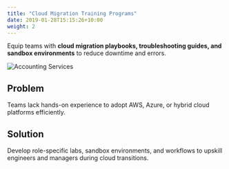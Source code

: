 ```yaml
---
title: "Cloud Migration Training Programs"
date: 2019-01-28T15:15:26+10:00
weight: 2
---
```


Equip teams with **cloud migration playbooks, troubleshooting guides, and sandbox environments** to reduce downtime and errors.

![Accounting Services](/lukofolio/images/austin-distel-nGc5RT2HmF0-unsplash.jpg)

## Problem

Teams lack hands-on experience to adopt AWS, Azure, or hybrid cloud platforms efficiently.

## Solution

Develop role-specific labs, sandbox environments, and workflows to upskill engineers and managers during cloud transitions.
